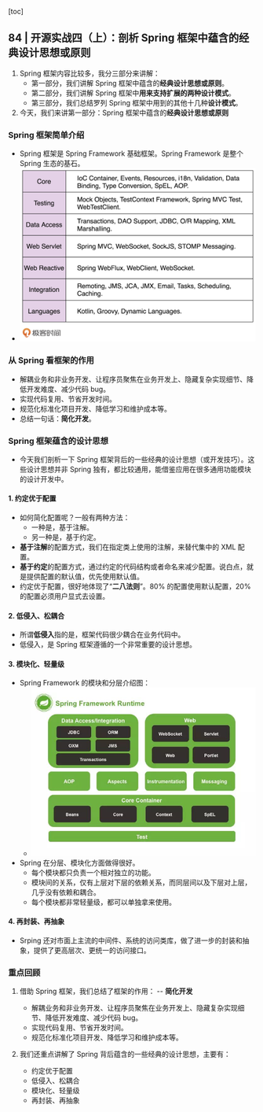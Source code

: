 [toc]

## 84 | 开源实战四（上）：剖析 Spring 框架中蕴含的经典设计思想或原则

1.  Spring 框架内容比较多，我分三部分来讲解：
    -   第一部分，我们讲解 Spring 框架中蕴含的**经典设计思想或原则**。
    -   第二部分，我们讲解 Spring 框架中**用来支持扩展的两种设计模式**。
    -   第三部分，我们总结罗列 Spring 框架中用到的其他十几种**设计模式**。
2.  今天，我们来讲第一部分：Spring 框架中蕴含的**经典设计思想或原则**

### Spring 框架简单介绍

-   Spring 框架是 Spring Framework 基础框架。Spring Framework 是整个 Spring 生态的基石。
-   ![img](imgs/1ab07ad6aed0f06cbce9547552281041.jpeg)

### 从 Spring 看框架的作用

-   解耦业务和非业务开发、让程序员聚焦在业务开发上、隐藏复杂实现细节、降低开发难度、减少代码 bug。
-   实现代码复用、节省开发时间。
-   规范化标准化项目开发、降低学习和维护成本等。
-   总结一句话：**简化开发**。

### Spring 框架蕴含的设计思想

-   今天我们剖析一下 Spring 框架背后的一些经典的设计思想（或开发技巧）。这些设计思想并非 Spring 独有，都比较通用，能借鉴应用在很多通用功能模块的设计开发中。

#### 1. 约定优于配置

-   如何简化配置呢？一般有两种方法：
    -   一种是，基于注解。
    -   另一种是，基于约定。
-   **基于注解**的配置方式，我们在指定类上使用的注解，来替代集中的 XML 配置。
-   **基于约定**的配置方式，通过约定的代码结构或者命名来减少配置。说白点，就是提供配置的默认值，优先使用默认值。
-   约定优于配置，很好地体现了“**二八法则**”。80% 的配置使用默认配置，20% 的配置必须用户显式去设置。

#### 2. 低侵入、松耦合

-   所谓**低侵入**指的是，框架代码很少耦合在业务代码中。
-   低侵入，是 Spring 框架遵循的一个非常重要的设计思想。

#### 3. 模块化、轻量级

-   Spring Framework 的模块和分层介绍图：
    -   ![img](imgs/699208dbe6b43ee397a020ea733c342c.png)
-   Spring 在分层、模块化方面做得很好。
    -   每个模块都只负责一个相对独立的功能。
    -   模块间的关系，仅有上层对下层的依赖关系，而同层间以及下层对上层，几乎没有依赖和耦合。
    -   每个模块都非常轻量级，都可以单独拿来使用。

#### 4. 再封装、再抽象

-   Srping 还对市面上主流的中间件、系统的访问类库，做了进一步的封装和抽象，提供了更高层次、更统一的访问接口。

### 重点回顾

1.  借助 Spring 框架，我们总结了框架的作用： -- **简化开发**

    -   解耦业务和非业务开发、让程序员聚焦在业务开发上、隐藏复杂实现细节、降低开发难度、减少代码 bug。
    -   实现代码复用、节省开发时间。
    -   规范化标准化项目开发、降低学习和维护成本等。

2.  我们还重点讲解了 Spring 背后蕴含的一些经典的设计思想，主要有：

    -   约定优于配置
    -   低侵入、松耦合
    -   模块化、轻量级
    -   再封装、再抽象

    